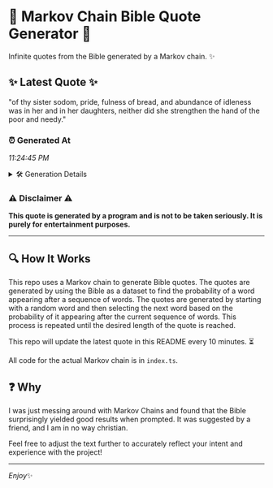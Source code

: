 # 📖 Markov Chain Bible Quote Generator 📖

Infinite quotes from the Bible generated by a Markov chain. ✨

## ✨ Latest Quote ✨
"of thy sister sodom, pride, fulness of bread, and abundance of idleness was in her and in her daughters, neither did she strengthen the hand of the poor and needy."

### ⏰ Generated At
*11:24:45 PM*

<details>
    <summary>🛠️ Generation Details</summary>
    <p>
        <strong>🌱 Seed:</strong> of<br>
        <strong>🔄 Iterations:</strong> 29<br>
        <strong>📜 Context History:</strong><br>[ of ]: thy<br>[ of, thy ]: sister<br>[ of, thy, sister ]: sodom,<br>[ of, thy, sister, sodom, ]: pride,<br>[ of, thy, sister, sodom,, pride, ]: fulness<br>[ of, thy, sister, sodom,, pride,, fulness ]: of<br>[ thy, sister, sodom,, pride,, fulness, of ]: bread,<br>[ sister, sodom,, pride,, fulness, of, bread, ]: and<br>[ sodom,, pride,, fulness, of, bread,, and ]: abundance<br>[ pride,, fulness, of, bread,, and, abundance ]: of<br>[ fulness, of, bread,, and, abundance, of ]: idleness<br>[ of, bread,, and, abundance, of, idleness ]: was<br>[ bread,, and, abundance, of, idleness, was ]: in<br>[ and, abundance, of, idleness, was, in ]: her<br>[ abundance, of, idleness, was, in, her ]: and<br>[ of, idleness, was, in, her, and ]: in<br>[ idleness, was, in, her, and, in ]: her<br>[ was, in, her, and, in, her ]: daughters,<br>[ in, her, and, in, her, daughters, ]: neither<br>[ her, and, in, her, daughters,, neither ]: did<br>[ and, in, her, daughters,, neither, did ]: she<br>[ in, her, daughters,, neither, did, she ]: strengthen<br>[ her, daughters,, neither, did, she, strengthen ]: the<br>[ daughters,, neither, did, she, strengthen, the ]: hand<br>[ neither, did, she, strengthen, the, hand ]: of<br>[ did, she, strengthen, the, hand, of ]: the<br>[ she, strengthen, the, hand, of, the ]: poor<br>[ strengthen, the, hand, of, the, poor ]: and<br>[ the, hand, of, the, poor, and ]: needy.<br>
    </p>
</details>

### ⚠️ Disclaimer ⚠️
**This quote is generated by a program and is not to be taken seriously. It is purely for entertainment purposes.**

---

## 🔍 How It Works

This repo uses a Markov chain to generate Bible quotes. The quotes are generated by using the Bible as a dataset to find the probability of a word appearing after a sequence of words. The quotes are generated by starting with a random word and then selecting the next word based on the probability of it appearing after the current sequence of words. This process is repeated until the desired length of the quote is reached.

This repo will update the latest quote in this README every 10 minutes. ⏳

All code for the actual Markov chain is in `index.ts`.

## ❓ Why

I was just messing around with Markov Chains and found that the Bible surprisingly yielded good results when prompted. 
It was suggested by a friend, and I am in no way christian.

Feel free to adjust the text further to accurately reflect your intent and experience with the project!

---

*Enjoy*✨
